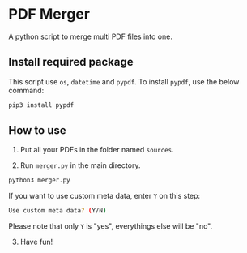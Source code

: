# PDF Merger

A python script to merge multi PDF files into one.

## Install required package

This script use `os`, `datetime` and `pypdf`. To install `pypdf`, use the below command:

```bash
pip3 install pypdf
```

## How to use

1. Put all your PDFs in the folder named `sources`.

2. Run `merger.py` in the main directory.

```bash
python3 merger.py
```

If you want to use custom meta data, enter `Y` on this step:
```bash
Use custom meta data? (Y/N)
```
Please note that only `Y` is "yes", everythings else will be "no".

3. Have fun!
